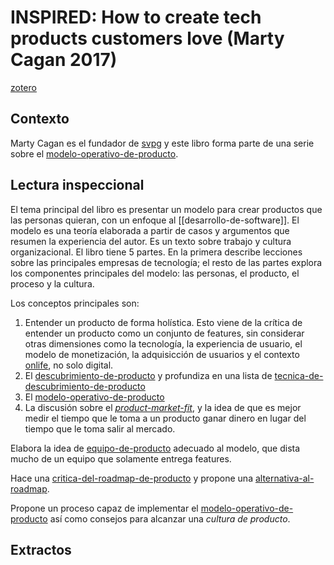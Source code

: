 # INSPIRED: How to create tech products customers love (Marty Cagan 2017)

[zotero](zotero://select/items/@cagan2017)

## Contexto

Marty Cagan es el fundador de [svpg](https://www.svpg.com/) y este libro forma parte de una serie sobre el [modelo-operativo-de-producto](modelo-operativo-de-producto.md).

## Lectura inspeccional

<!--Según el título, prefacio, epígrafe, solapa-->El tema principal del libro es presentar un modelo para crear productos que las personas quieran, con un enfoque al [[desarrollo-de-software]]. El modelo es una teoría elaborada a partir de casos y argumentos que resumen la experiencia del autor. Es un texto sobre trabajo y cultura organizacional.

<!--Según la tabla de contenido, índices, apéndices-->El libro tiene 5 partes. En la primera describe lecciones sobre las principales empresas de tecnología; el resto de las partes explora los componentes principales del modelo: las personas, el producto, el proceso y la cultura. 

Los conceptos principales son:

1. Entender un producto de forma holística. Esto viene de la crítica de entender un producto como un conjunto de features, sin considerar otras dimensiones como la tecnología, la experiencia de usuario, el modelo de monetización, la adquisicción de usuarios y el contexto [onlife](onlife.md), no solo digital.
1. El [descubrimiento-de-producto](descubrimiento-de-producto.md) y profundiza en una lista de [tecnica-de-descubrimiento-de-producto](tecnica-de-descubrimiento-de-producto.md)
1. El [modelo-operativo-de-producto](modelo-operativo-de-producto.md)
1. La discusión sobre el *[product-market-fit](product-market-fit.md)*, y la idea de que es mejor medir el tiempo que le toma a un producto ganar dinero en lugar del tiempo que le toma salir al mercado.

Elabora la idea de [equipo-de-producto](equipo-de-producto.md) adecuado al modelo, que dista mucho de un equipo que solamente entrega features.

Hace una [critica-del-roadmap-de-producto](critica-del-roadmap-de-producto.md) y propone una [alternativa-al-roadmap](alternativa-al-roadmap.md).

Propone un proceso capaz de implementar el [modelo-operativo-de-producto](modelo-operativo-de-producto.md) así como consejos para alcanzar una *cultura de producto*.

## Extractos
